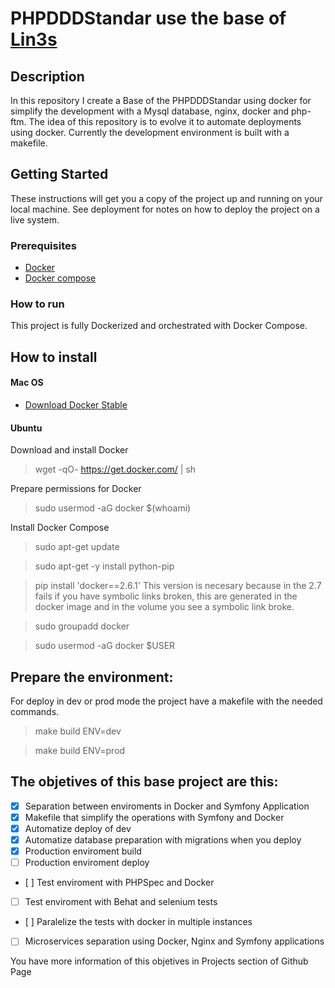 # PHPDDDStandar use the base of [Lin3s](https://github.com/LIN3S/PhpDDDStandard)

## Description

In this repository I create a Base of the PHPDDDStandar using docker for simplify the development with a Mysql database, nginx, docker and php-ftm.
The idea of this repository is to evolve it to automate deployments using docker. Currently the development environment is built with a makefile.

## Getting Started 
 
These instructions will get you a copy of the project up and running on your local machine. See deployment for notes on how to deploy the project on a live system. 
 
### Prerequisites 
 
* [Docker](https://www.docker.com/) 
* [Docker compose](https://docs.docker.com/compose/) 
 
### How to run 
 
This project is fully Dockerized and orchestrated with Docker Compose. 
 
## How to install

#### Mac OS

* [Download Docker Stable](https://download.docker.com/mac/stable/Docker.dmg)

#### Ubuntu

 Download and install Docker
> wget -qO- https://get.docker.com/ | sh

Prepare permissions for Docker
> sudo usermod -aG docker $(whoami)

Install Docker Compose
> sudo apt-get update

> sudo apt-get -y install python-pip

> pip install 'docker==2.6.1'
This version is necesary because in the 2.7 fails if you have symbolic links broken, this are generated in the docker image and in the volume you see a symbolic link broke.

> sudo groupadd docker

> sudo usermod -aG docker $USER

## Prepare the environment: 
 
For deploy in dev or prod mode the project have a makefile with the needed commands.

> make build ENV=dev

> make build ENV=prod

## The objetives of this base project are this:

- [x] Separation between enviroments in Docker and Symfony Application
- [x] Makefile that simplify the operations with Symfony and Docker
- [x] Automatize deploy of dev
- [x] Automatize database preparation with migrations when you deploy
- [X] Production enviroment build
- [ ] Production enviroment deploy
- [ ] Test enviroment with PHPSpec and Docker
- [ ] Test enviroment with Behat and selenium tests
- [ ] Paralelize the tests with docker in multiple instances
- [ ] Microservices separation using Docker, Nginx and Symfony applications

You have more information of this objetives in Projects section of Github Page
